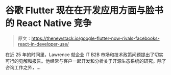 # 谷歌 Flutter 现在在开发应用方面与脸书的 React Native 竞争

> 原文：<https://thenewstack.io/google-flutter-now-rivals-facebooks-react-in-developer-use/>

在近 25 年的时间里，Lawrence 就企业 IT B2B 市场和技术政策问题提出了切实可行的见解和报告。他经常与客户一起开发和分析关于开源生态系统的研究。除了咨询工作之外，...